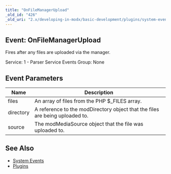 ```yaml
---
title: "OnFileManagerUpload"
_old_id: "426"
_old_uri: "2.x/developing-in-modx/basic-development/plugins/system-events/onfilemanagerupload"
---
```


## Event: OnFileManagerUpload

Fires after any files are uploaded via the manager.

Service: 1 - Parser Service Events 
 Group: None

## Event Parameters

| Name | Description |
|------|-------------|
| files | An array of files from the PHP $\_FILES array. |
| directory | A reference to the modDirectory object that the files are being uploaded to. |
| source | The modMediaSource object that the file was uploaded to. |
## See Also

- [System Events](developing-in-modx/basic-development/plugins/system-events "System Events")
- [Plugins](developing-in-modx/basic-development/plugins "Plugins")